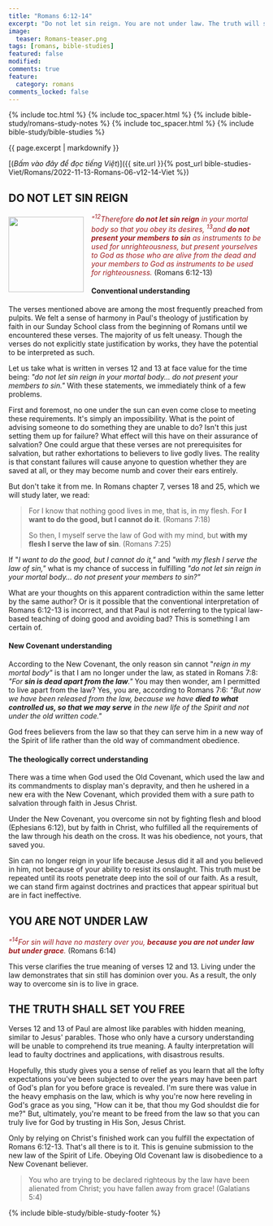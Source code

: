 ```yaml
---
title: "Romans 6:12-14"
excerpt: "Do not let sin reign. You are not under law. The truth will set you free."
image:
  teaser: Romans-teaser.png
tags: [romans, bible-studies]
featured: false
modified:
comments: true
feature:
  category: romans
comments_locked: false
---
```


{% include toc.html %}
{% include toc_spacer.html %}
{% include bible-study/romans-study-notes %}
{% include toc_spacer.html %}
{% include bible-study/bible-studies %}

{{ page.excerpt | markdownify }}

[(<em>Bấm vào đây để đọc tiếng Việt</em>)]({{ site.url }}{% post_url bible-studies-Viet/Romans/2022-11-13-Romans-06-v12-14-Viet %})

## DO NOT LET SIN REIGN
<div>
<p>
<img alt src="http://vacsf.org/assets/images/Romans-teaser.png" style="border: 0px none; margin: 7px 15px 0px 0px; max-width: 100%; height: 148px; padding: 0px; float: left;">
    <span style="color: rgb(159, 29, 33);"><i>"<sup>12</sup>Therefore <strong>do not let sin reign</strong> in your mortal body so that you obey its desires, <sup>13</sup>and <strong>do not present your members to sin</strong> as instruments to be used for unrighteousness, but present yourselves to God as those who are alive from the dead and your members to God as instruments to be used for righteousness.</i></span> (Romans 6:12-13)<br /></p>
</div>

#### Conventional understanding

The verses mentioned above are among the most frequently preached from pulpits. We felt a sense of harmony in Paul's theology of justification by faith in our Sunday School class from the beginning of Romans until we encountered these verses. The majority of us felt uneasy. Though the verses do not explicitly state justification by works, they have the potential to be interpreted as such.

Let us take what is written in verses 12 and 13 at face value for the time being: *"do not let sin reign in your mortal body... do not present your members to sin."* With these statements, we immediately think of a few problems.

First and foremost, no one under the sun can even come close to meeting these requirements. It's simply an impossibility. What is the point of advising someone to do something they are unable to do? Isn't this just setting them up for failure? What effect will this have on their assurance of salvation? One could argue that these verses are not prerequisites for salvation, but rather exhortations to believers to live godly lives. The reality is that constant failures will cause anyone to question whether they are saved at all, or they may become numb and cover their ears entirely.

But don't take it from me. In Romans chapter 7, verses 18 and 25, which we will study later, we read:

> For I know that nothing good lives in me, that is, in my flesh. For <strong>I want to do the good, but I cannot do it</strong>. (Romans 7:18)
>
> So then, I myself serve the law of God with my mind, but <strong>with my flesh I serve the law of sin</strong>. (Romans 7:25)

If "*I want to do the good, but I cannot do it,"* and *"with my flesh I serve the law of sin,"* what is my chance of success in fulfilling *"do not let sin reign in your mortal body... do not present your members to sin?"*

What are your thoughts on this apparent contradiction within the same letter by the same author? Or is it possible that the conventional interpretation of Romans 6:12-13 is incorrect, and that Paul is not referring to the typical law-based teaching of doing good and avoiding bad? This is something I am certain of.

#### New Covenant understanding

According to the New Covenant, the only reason sin cannot "*reign in my mortal body"* is that I am no longer under the law, as stated in Romans 7:8: *"For **sin is dead apart from the law**."* You may then wonder, am I permitted to live apart from the law? Yes, you are, according to Romans 7:6: *"But now we have been released from the law, because we have **died to what controlled us, so that we may serve** in the new life of the Spirit and not under the old written code."*

God frees believers from the law so that they can serve him in a new way of the Spirit of life rather than the old way of commandment obedience.

#### The theologically correct understanding

There was a time when God used the Old Covenant, which used the law and its commandments to display man's depravity, and then he ushered in a new era with the New Covenant, which provided them with a sure path to salvation through faith in Jesus Christ.

Under the New Covenant, you overcome sin not by fighting flesh and blood (Ephesians 6:12), but by faith in Christ, who fulfilled all the requirements of the law through his death on the cross. It was his obedience, not yours, that saved you.

Sin can no longer reign in your life because Jesus did it all and you believed in him, not because of your ability to resist its onslaught. This truth must be repeated until its roots penetrate deep into the soil of our faith. As a result, we can stand firm against doctrines and practices that appear spiritual but are in fact ineffective.

## YOU ARE NOT UNDER LAW

<span style="color: rgb(159, 29, 33);">
<i>"<sup>14</sup>For sin will have no mastery over you, <strong>because you are not under law but under grace</strong>.</i></span> (Romans 6:14)

This verse clarifies the true meaning of verses 12 and 13. Living under the law demonstrates that sin still has dominion over you. As a result, the only way to overcome sin is to live in grace.

## THE TRUTH SHALL SET YOU FREE

Verses 12 and 13 of Paul are almost like parables with hidden meaning, similar to Jesus' parables. Those who only have a cursory understanding will be unable to comprehend its true meaning. A faulty interpretation will lead to faulty doctrines and applications, with disastrous results.

Hopefully, this study gives you a sense of relief as you learn that all the lofty expectations you've been subjected to over the years may have been part of God's plan for you before grace is revealed. I'm sure there was value in the heavy emphasis on the law, which is why you're now here reveling in God's grace as you sing, "How can it be, that thou my God shouldst die for me?" But, ultimately, you're meant to be freed from the law so that you can truly live for God by trusting in His Son, Jesus Christ.

Only by relying on Christ's finished work can you fulfill the expectation of Romans 6:12-13. That's all there is to it. This is genuine submission to the new law of the Spirit of Life. Obeying Old Covenant law is disobedience to a New Covenant believer.

> You who are trying to be declared righteous by the law have been alienated from Christ; you have fallen away from grace! (Galatians 5:4)


{% include bible-study/bible-study-footer %}

